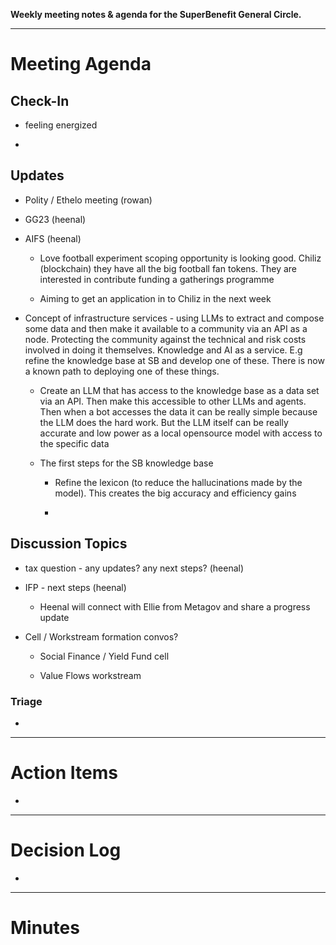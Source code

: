 **Weekly meeting notes & agenda for the SuperBenefit General Circle.**

---

# Meeting Agenda

## Check-In

- feeling energized

- 

## Updates

- Polity / Ethelo meeting (rowan)

- GG23 (heenal)

- AIFS (heenal)

  - Love football experiment scoping opportunity is looking good. Chiliz (blockchain) they have all the big football fan tokens. They are interested in contribute funding a gatherings programme

  - Aiming to get an application in to Chiliz in the next week

- Concept of infrastructure services - using LLMs to extract and compose some data and then make it available to a community via an API as a node. Protecting the community against the technical and risk costs involved in doing it themselves. Knowledge and AI as a service. E.g refine the knowledge base at SB and develop one of these. There is now a known path to deploying one of these things. 

  - Create an LLM that has access to the knowledge base as a data set via an API. Then make this accessible to other LLMs and agents. Then when a bot accesses the data it can be really simple because the LLM does the hard work. But the LLM itself can be really accurate and low power as a local opensource model with access to the specific data

  - The first steps for the SB knowledge base 

    - Refine the lexicon (to reduce the hallucinations made by the model). This creates the big accuracy and efficiency gains

    - 

## Discussion Topics

- tax question - any updates? any next steps? (heenal)

- IFP - next steps (heenal)

  - Heenal will connect with Ellie from Metagov and share a progress update

- Cell / Workstream formation convos?

  - Social Finance / Yield Fund cell

  - Value Flows workstream

### 

### Triage

  -  

---

# Action Items

- 	

---

# Decision Log

- 

---

# Minutes
